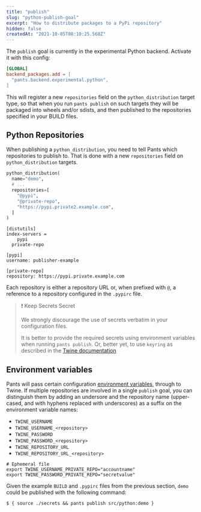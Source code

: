 ```yaml
---
title: "publish"
slug: "python-publish-goal"
excerpt: "How to distribute packages to a PyPi repository"
hidden: false
createdAt: "2021-10-05T08:10:25.568Z"
---
```

The `publish` goal is currently in the experimental Python backend. Activate it with this config:

```toml pants.toml
[GLOBAL]
backend_packages.add = [
  "pants.backend.experimental.python",
]
```

This will register a new `repositories` field on the `python_distribution` target type, so that when you run `pants publish` on such targets they will be packaged into wheels and/or sdists, and then published to the repositories specified in your BUILD files.

Python Repositories
-------------------

When publishing a `python_distribution`, you need to tell Pants which repositories to publish to. That is done with a new `repositories` field on `python_distribution` targets.

```python src/python/BUILD
python_distribution(
  name="demo",
  # ...
  repositories=[
    "@pypi",
    "@private-repo",
    "https://pypi.private2.example.com",
  ]
)
```
```text .pypirc
[distutils]
index-servers =
	pypi
  private-repo

[pypi]
username: publisher-example

[private-repo]
repository: https://pypi.private.example.com
```

Each repository is either a repository URL or, when prefixed with `@`, a reference to a repository configured in the `.pypirc` file.

> ❗️ Keep Secrets Secret
> 
> We strongly discourage the use of secrets verbatim in your configuration files.
> 
> It is better to provide the required secrets using environment variables when running `pants publish`. Or, better yet, to use `keyring` as described in the [Twine documentation](https://twine.readthedocs.io/en/latest/#keyring-support)

Environment variables
---------------------

Pants will pass certain configuration [environment variables](https://twine.readthedocs.io/en/latest/#environment-variables), through to Twine. If multiple repositories are involved in a single `publish` goal, you can distinguish them by adding an undersore and the repository name (upper-cased, and with hyphens replaced with underscores) as a suffix on the environment variable names:

- `TWINE_USERNAME` 
- `TWINE_USERNAME_<repository>`
- `TWINE_PASSWORD`
- `TWINE_PASSWORD_<repository>`
- `TWINE_REPOSITORY_URL`
- `TWINE_REPOSITORY_URL_<repository>`

```shell secrets
# Ephemeral file
export TWINE_USERNAME_PRIVATE_REPO="accountname"
export TWINE_PASSWORD_PRIVATE_REPO="secretvalue"
```

Given the example `BUILD` and `.pypirc` files from the previous section, `demo` could be published with the following command:

```shell
$ { source ./secrets && pants publish src/python:demo }
```
